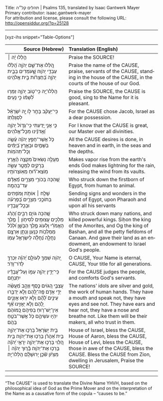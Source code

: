 <html>
<head></head>
<body>
Title: תהלים קל״ה | Psalms 135, translated by Isaac Gantwerk Mayer<br />
Primary contributor: isaac.gantwerk-mayer<br />
For attribution and license, please consult the following URL: <a href="http://opensiddur.org/?p=25128">http://opensiddur.org/?p=25128</a>
<p />
<hr />

[xyz-ihs snippet="Table-Options"]<table style="margin-left: auto; margin-right: auto;" class="draggable">
<thead><tr><th id="x" style="text-align: right;">Source (Hebrew)</th><th style="text-align: left;">Translation (English)</th></tr></thead>
<tbody>
<tr><td style="vertical-align:top;">
<div class="liturgy" lang="he">
הַ֥לְלוּ יָ֨הּ ׀
</span></div></td>
 
<td style="vertical-align:top;">
<div class="english" lang="en">
Praise the SOURCE! 
</div></td></tr>


<tr><td style="vertical-align:top;">
<div class="liturgy" lang="he">
הַֽ֭לְלוּ אֶת־שֵׁ֣ם יְהֹוָ֑ה
הַֽ֝לְל֗וּ עַבְדֵ֥י יְהֹוָֽה׃
שֶׁ֣֭עֹמְדִים בְּבֵ֣ית יְהֹוָ֑ה
בְּ֝חַצְר֗וֹת בֵּ֣ית אֱלֹהֵֽינוּ׃
</span></div></td>
 
<td style="vertical-align:top;">
<div class="english" lang="en">
Praise the name of the CAUSE,
praise, servants of the CAUSE,
standing in the house of the CAUSE,
in the courts of the house of our God.
</div></td></tr>


<tr><td style="vertical-align:top;">
<div class="liturgy" lang="he">
הַֽלְלוּ־יָ֭הּ 
כִּֽי־ט֣וֹב יְהֹוָ֑ה
זַמְּר֥וּ לִ֝שְׁמ֗וֹ 
כִּ֣י נָעִֽים׃
</span></div></td>
 
<td style="vertical-align:top;">
<div class="english" lang="en">
Praise the SOURCE,
the CAUSE is good, 
sing to the Name
for it is pleasant.
</div></td></tr>


<tr><td style="vertical-align:top;">
<div class="liturgy" lang="he">
כִּֽי־יַעֲקֹ֗ב בָּחַ֣ר ל֣וֹ יָ֑הּ
יִ֝שְׂרָאֵ֗ל לִסְגֻלָּתֽוֹ׃
</span></div></td>
 
<td style="vertical-align:top;">
<div class="english" lang="en">
For the CAUSE chose Jacob,
Israel as a dear possession.
</div></td></tr>


<tr><td style="vertical-align:top;">
<div class="liturgy" lang="he">
כִּ֤י אֲנִ֣י יָ֭דַעְתִּי 
כִּֽי־גָד֣וֹל יְהֹוָ֑ה
וַ֝אֲדֹנֵ֗ינוּ 
מִכׇּל־אֱלֹהִֽים׃
</span></div></td>
 
<td style="vertical-align:top;">
<div class="english" lang="en">
For I know
that the CAUSE is great,
our Master
over all divinities.
</div></td></tr>


<tr><td style="vertical-align:top;">
<div class="liturgy" lang="he">
כֹּ֤ל אֲשֶׁר־חָפֵ֥ץ יְהֹוָ֗ה עָ֫שָׂ֥ה
בַּשָּׁמַ֥יִם וּבָאָ֑רֶץ 
בַּ֝יַּמִּ֗ים 
וְכׇל־תְּהֹמֽוֹת׃
</span></div></td>
 
<td style="vertical-align:top;">
<div class="english" lang="en">
All the CAUSE desires is done,
in heaven and in earth,
in the seas
and the depths.
</div></td></tr>


<tr><td style="vertical-align:top;">
<div class="liturgy" lang="he">
מַעֲלֶ֣ה נְשִׂאִים֮ 
מִקְצֵ֢ה הָ֫אָ֥רֶץ
בְּרָקִ֣ים לַמָּטָ֣ר עָשָׂ֑ה
מֽוֹצֵא־ר֗֝וּחַ מֵאֽוֹצְרוֹתָֽיו׃
</span></div></td>
 
<td style="vertical-align:top;">
<div class="english" lang="en">
Makes vapor rise
from the earth's ends
God makes lightning for the rain,
releasing the wind from its vaults.
</div></td></tr>


<tr><td style="vertical-align:top;">
<div class="liturgy" lang="he">
שֶׁ֭הִכָּה 
בְּכוֹרֵ֣י מִצְרָ֑יִם
מֵ֝אָדָ֗ם 
עַד־בְּהֵמָֽה׃
</span></div></td>
 
<td style="vertical-align:top;">
<div class="english" lang="en">
Who struck down
the firstborn of Egypt,
from human
to animal.
</div></td></tr>


<tr><td style="vertical-align:top;">
<div class="liturgy" lang="he">
שָׁלַ֤ח ׀ אוֹתֹ֣ת וּ֭מֹפְתִים
בְּתוֹכֵ֣כִי מִצְרָ֑יִם
בְּ֝פַרְעֹ֗ה 
וּבְכׇל־עֲבָדָֽיו׃
</span></div></td>
 
<td style="vertical-align:top;">
<div class="english" lang="en">
Sending signs and wonders
in the midst of Egypt,
upon Pharaoh
and upon all his servants
</div></td></tr>


<tr><td style="vertical-align:top;">
<div class="liturgy" lang="he">
שֶׁ֭הִכָּה גּוֹיִ֣ם רַבִּ֑ים
וְ֝הָרַ֗ג מְלָכִ֥ים עֲצוּמִֽים׃
לְסִיח֤וֹן ׀ מֶ֤לֶךְ הָאֱמֹרִ֗י 
וּ֭לְעוֹג מֶ֣לֶךְ הַבָּשָׁ֑ן
וּ֝לְכֹ֗ל מַמְלְכ֥וֹת 
כְּנָֽעַן׃
וְנָתַ֣ן אַרְצָ֣ם 
נַחֲלָ֑ה
נַ֝חֲלָ֗ה 
לְיִשְׂרָאֵ֥ל עַמּֽוֹ׃
</span></div></td>
 
<td style="vertical-align:top;">
<div class="english" lang="en">
Who struck down many nations,
and killed powerful kings.
Siḥon the king of the Amorites,
and Og the king of Bashan,
and all the petty fiefdoms
of Canaan.
And gave their land
as an endowment,
an endowment
to Israel God's people.
</div></td></tr>


<tr><td style="vertical-align:top;">
<div class="liturgy" lang="he">
יְ֭הֹוָה שִׁמְךָ֣ לְעוֹלָ֑ם
יְ֝הֹוָ֗ה זִכְרְךָ֥ לְדֹר־וָדֹֽר׃
</span></div></td>
 
<td style="vertical-align:top;">
<div class="english" lang="en">
O CAUSE, Your Name is eternal,
CAUSE, Your title for all generations.
</div></td></tr>


<tr><td style="vertical-align:top;">
<div class="liturgy" lang="he">
כִּֽי־יָדִ֣ין יְהֹוָ֣ה עַמּ֑וֹ
וְעַל־עֲ֝בָדָ֗יו יִתְנֶחָֽם׃
</span></div></td>
 
<td style="vertical-align:top;">
<div class="english" lang="en">
For the CAUSE judges the people,
and comforts God's servants.
</div></td></tr>


<tr><td style="vertical-align:top;">
<div class="liturgy" lang="he">
עֲצַבֵּ֣י הַ֭גּוֹיִם 
כֶּ֣סֶף וְזָהָ֑ב
מַ֝עֲשֵׂ֗ה 
יְדֵ֣י אָדָֽם׃
פֶּֽה־לָ֭הֶם וְלֹ֣א יְדַבֵּ֑רוּ
עֵינַ֥יִם לָ֝הֶ֗ם וְלֹ֣א יִרְאֽוּ׃
אׇזְנַ֣יִם לָ֭הֶם וְלֹ֣א יַאֲזִ֑ינוּ
אַ֗֝ף אֵין־יֶשׁ־ר֥וּחַ בְּפִיהֶֽם׃
כְּ֭מוֹהֶם יִהְי֣וּ עֹשֵׂיהֶ֑ם
כֹּ֖ל אֲשֶׁר־בֹּטֵ֣חַ בָּהֶֽם׃
</span></div></td>
 
<td style="vertical-align:top;">
<div class="english" lang="en">
The nations' idols
are silver and gold,
the work
of human hands.
They have a mouth and speak not,
they have eyes and see not.
They have ears and hear not,
they have a nose and breathe not.
Like them will be their makers,
all who trust in them.
</div></td></tr>


<tr><td style="vertical-align:top;">
<div class="liturgy" lang="he">
בֵּ֣ית יִ֭שְׂרָאֵל 
בָּרְכ֣וּ אֶת־יְהֹוָ֑ה 
בֵּ֥ית אַ֝הֲרֹ֗ן 
בָּרְכ֥וּ אֶת־יְהֹוָֽה׃
בֵּ֣ית הַ֭לֵּוִי 
בָּרְכ֣וּ אֶת־יְהֹוָ֑ה
יִֽרְאֵ֥י יְ֝הֹוָ֗ה
בָּרְכ֥וּ אֶת־יְהֹוָֽה׃
בָּ֘ר֤וּךְ יְהֹוָ֨ה ׀ מִצִּיּ֗וֹן
שֹׁ֘כֵ֤ן יְֽרוּשָׁלִָ֗ם 
הַֽלְלוּ־יָֽהּ׃
</span></div></td>
 
<td style="vertical-align:top;">
<div class="english" lang="en">
House of Israel,
bless the CAUSE,
House of Aaron,
bless the CAUSE,
House of Levi,
bless the CAUSE, 
those in awe of the CAUSE,
bless the CAUSE.
Bless the CAUSE from Zion,
dwelling in Jerusalem,
Praise the SOURCE!
</div></td></tr>
</tbody></table>

<hr />

“The <span style="text-transform: uppercase;">CAUSE</span>” is used to translate the Divine Name YHVH, based on the philosophical idea of God as the Prime Mover and on the interpretation of the Name as a causative form of the copula – “causes to be.”
</body>
</html>